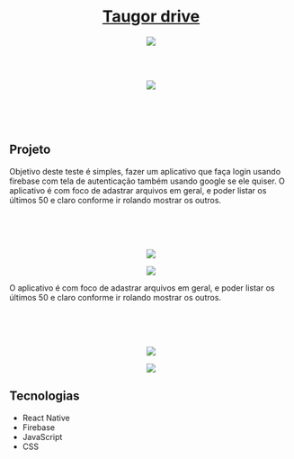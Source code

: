 <h1 align="center"><a href="https://netflix-clone-5af4a.web.app" target="_blank" rel="noopener noreferrer">Taugor drive</a></h1>
<p align="center">
   <img  src="src/assets/SS1.jpg">  
</p>
</br></br>
<p align="center">
   <img  src="src/assets/SS2.jpg"> 
</p>
</br></br></br>



<h2>Projeto</h2>
<p>Objetivo deste teste é simples, fazer um aplicativo que faça login usando firebase com tela de
autenticação também usando google se ele quiser. O aplicativo é com foco de adastrar arquivos em geral, e poder listar os últimos 50 e claro
conforme ir rolando mostrar os outros.</p>
</br></br></br>

<p align="center">
    <img  src="src/assets/SS4.jpg"> 
</p>

<p align="center">
    <img  src="src/assets/SS5.jpg"> 
</p>
<p>O aplicativo é com foco de adastrar arquivos em geral, e poder listar os últimos 50 e claro
conforme ir rolando mostrar os outros.</p>
</br></br></br>
<p align="center">
    <img  src="src/assets/SS6.jpg"> 
</p>

<p align="center">
    <img  src="src/assets/SS7.jpg"> 
</p>
<h2>Tecnologias</h2>
<ul>
   <li>React Native</li>
   <li>Firebase</li>
   <li>JavaScript</li>
   <li>CSS</li>
</ul>
